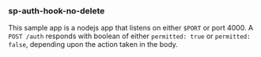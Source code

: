 ### sp-auth-hook-no-delete

This sample app is a nodejs app that listens on either `$PORT` or port 4000. A `POST /auth` responds with boolean of either `permitted: true` or `permitted: false`, depending upon the action taken in the body.

